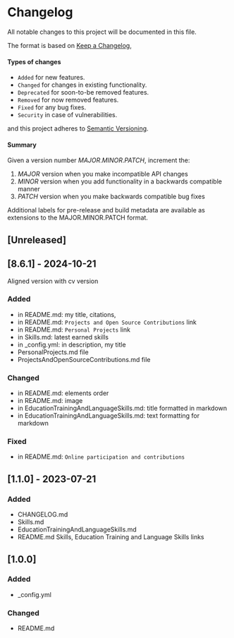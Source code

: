 # Changelog

All notable changes to this project will be documented in this file.

The format is based on [Keep a Changelog](https://keepachangelog.com/en/1.0.0/),
#### Types of changes
-   `Added`  for new features.
-   `Changed`  for changes in existing functionality.
-   `Deprecated`  for soon-to-be removed features.
-   `Removed`  for now removed features.
-   `Fixed`  for any bug fixes.
-   `Security`  in case of vulnerabilities.

and this project adheres to [Semantic Versioning](https://semver.org/spec/v2.0.0.html).
#### Summary
Given a version number *MAJOR*.*MINOR*.*PATCH*, increment the:

1.  *MAJOR* version when you make incompatible API changes
2.  *MINOR* version when you add functionality in a backwards compatible manner
3.  *PATCH* version when you make backwards compatible bug fixes

Additional labels for pre-release and build metadata are available as extensions to the MAJOR.MINOR.PATCH format.


## [Unreleased]  

## [8.6.1] - 2024-10-21  
Aligned version with cv version
### Added  
- in README.md: my title, citations, 
- in README.md: `Projects and Open Source Contributions` link
- in README.md: `Personal Projects` link
- in Skills.md: latest earned skills
- in _config.yml: in description, my title
- PersonalProjects.md file
- ProjectsAndOpenSourceContributions.md file
### Changed  
- in README.md: elements order
- in README.md: image
- in EducationTrainingAndLanguageSkills.md: title formatted in markdown
- in EducationTrainingAndLanguageSkills.md: text formatting for markdown
### Fixed
- in README.md: `Online participation and contributions`

## [1.1.0] - 2023-07-21  
### Added  
- CHANGELOG.md  
- Skills.md  
- EducationTrainingAndLanguageSkills.md  
- README.md Skills, Education Training and Language Skills links  

## [1.0.0]  
### Added  
- _config.yml  
### Changed  
- README.md
